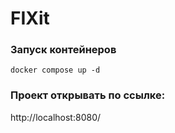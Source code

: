 # FIXit

### Запуск контейнеров

```docker compose up -d```

### Проект открывать по ссылке:

http://localhost:8080/